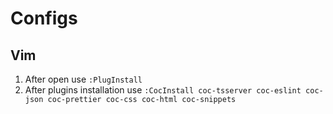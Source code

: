 # Configs

## Vim

1. After open use `:PlugInstall`
2. After plugins installation use `:CocInstall coc-tsserver coc-eslint coc-json coc-prettier coc-css coc-html coc-snippets`
